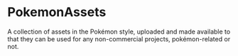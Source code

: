 # PokemonAssets
A collection of assets in the Pokémon style, uploaded and made available to that they can be used for any non-commercial projects, pokémon-related or not.
